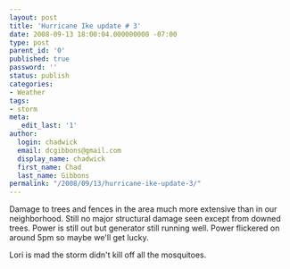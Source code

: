 ```yaml
---
layout: post
title: 'Hurricane Ike update # 3'
date: 2008-09-13 18:00:04.000000000 -07:00
type: post
parent_id: '0'
published: true
password: ''
status: publish
categories:
- Weather
tags:
- storm
meta:
  _edit_last: '1'
author:
  login: chadwick
  email: dcgibbons@gmail.com
  display_name: chadwick
  first_name: Chad
  last_name: Gibbons
permalink: "/2008/09/13/hurricane-ike-update-3/"
---
```

Damage to trees and fences in the area much more extensive than in our neighborhood. Still no major structural damage seen except from downed trees. Power is still out but generator still running well. Power flickered on around 5pm so maybe we'll get lucky.

Lori is mad the storm didn't kill off all the mosquitoes.


